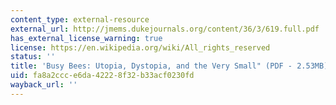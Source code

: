 ```yaml
---
content_type: external-resource
external_url: http://jmems.dukejournals.org/content/36/3/619.full.pdf
has_external_license_warning: true
license: https://en.wikipedia.org/wiki/All_rights_reserved
status: ''
title: 'Busy Bees: Utopia, Dystopia, and the Very Small" (PDF - 2.53MB)'
uid: fa8a2ccc-e6da-4222-8f32-b33acf0230fd
wayback_url: ''
---
```


